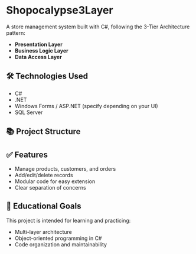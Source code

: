 # Shopocalypse3Layer

A store management system built with C#, following the 3-Tier Architecture pattern:
- **Presentation Layer**
- **Business Logic Layer**
- **Data Access Layer**

## 🛠 Technologies Used
- C#
- .NET
- Windows Forms / ASP.NET (specify depending on your UI)
- SQL Server

## 📚 Project Structure

## ✅ Features
- Manage products, customers, and orders
- Add/edit/delete records
- Modular code for easy extension
- Clear separation of concerns

## 🧠 Educational Goals
This project is intended for learning and practicing:
- Multi-layer architecture
- Object-oriented programming in C#
- Code organization and maintainability


